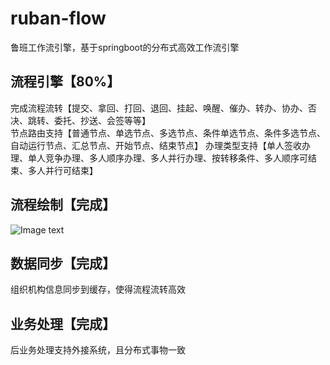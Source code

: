 # ruban-flow
鲁班工作流引擎，基于springboot的分布式高效工作流引擎
## 流程引擎【80%】
完成流程流转【提交、拿回、打回、退回、挂起、唤醒、催办、转办、协办、否决、跳转、委托、抄送、会签等等】  
节点路由支持【普通节点、单选节点、多选节点、条件单选节点、条件多选节点、自动运行节点、汇总节点、开始节点、结束节点】
办理类型支持【单人签收办理、单人竞争办理、多人顺序办理、多人并行办理、按转移条件、多人顺序可结束、多人并行可结束】
## 流程绘制【完成】
![Image text](https://github.com/figuewang/ruban-flow/blob/master/ruban-studio/src/main/resources/static/images/studio.png)
## 数据同步【完成】
组织机构信息同步到缓存，使得流程流转高效
## 业务处理【完成】
后业务处理支持外接系统，且分布式事物一致


